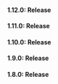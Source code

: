 #### 1.12.0: Release


#### 1.11.0: Release


#### 1.10.0: Release


#### 1.9.0: Release


#### 1.8.0: Release


